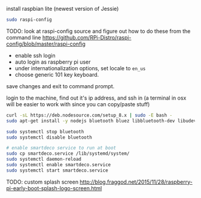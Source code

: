 install raspbian lite (newest version of Jessie)

```bash
sudo raspi-config
```

TODO: look at raspi-config source and figure out how to do these from the command line
https://github.com/RPi-Distro/raspi-config/blob/master/raspi-config

* enable ssh login
* auto login as raspberry pi user
* under internationalization options, set locale to `en_us`
* choose generic 101 key keyboard.

save changes and exit to command prompt.

login to the machine, find out it's ip address, and ssh in (a terminal in osx
will be easier to work with since you can copy/paste stuff)

```bash
curl -sL https://deb.nodesource.com/setup_8.x | sudo -E bash -
sudo apt-get install -y nodejs bluetooth bluez libbluetooth-dev libudev-dev

sudo systemctl stop bluetooth
sudo systemctl disable bluetooth

# enable smartdeco service to run at boot
sudo cp smartdeco.service /lib/systemd/system/
sudo systemctl daemon-reload
sudo systemctl enable smartdeco.service
sudo systemctl start smartdeco.service
```


TODO: custom splash screen
http://blog.fraggod.net/2015/11/28/raspberry-pi-early-boot-splash-logo-screen.html
